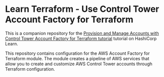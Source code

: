 # Learn Terraform - Use Control Tower Account Factory for Terraform

This is a companion repository for the [Provision and Manage Accounts with
Control Tower Account Factory for Terraform
tutorial](https://learn.hashicorp.com/tutorials/terraform/aws-control-tower-aft)
tutorial on HashiCorp Learn.

This repository contains configuration for the AWS Account Factory for
Terraform module. The module creates a pipeline of AWS services that allow you
to create and customize AWS Control Tower accounts through Terraform
configuration. 
